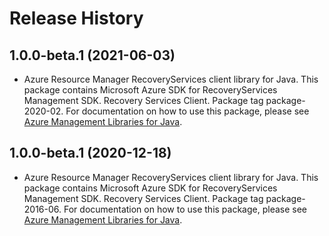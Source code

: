 # Release History

## 1.0.0-beta.1 (2021-06-03)

- Azure Resource Manager RecoveryServices client library for Java. This package contains Microsoft Azure SDK for RecoveryServices Management SDK. Recovery Services Client. Package tag package-2020-02. For documentation on how to use this package, please see [Azure Management Libraries for Java](https://aka.ms/azsdk/java/mgmt).

## 1.0.0-beta.1 (2020-12-18)

- Azure Resource Manager RecoveryServices client library for Java. This package contains Microsoft Azure SDK for RecoveryServices Management SDK. Recovery Services Client. Package tag package-2016-06. For documentation on how to use this package, please see [Azure Management Libraries for Java](https://aka.ms/azsdk/java/mgmt).

